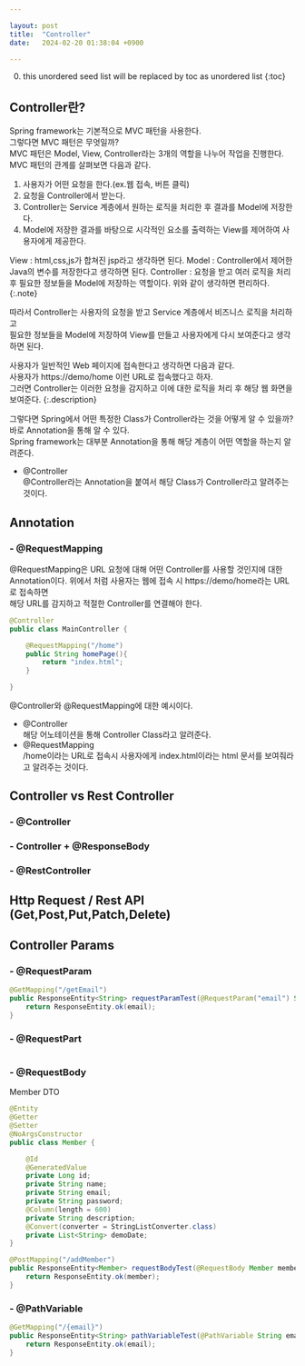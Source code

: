 ```yaml
---

layout: post
title:  "Controller"
date:   2024-02-20 01:38:04 +0900

---
```


0. this unordered seed list will be replaced by toc as unordered list
{:toc}

## Controller란?
Spring framework는 기본적으로 MVC 패턴을 사용한다.  
그렇다면 MVC 패턴은 무엇일까?  
MVC 패턴은 Model, View, Controller라는 3개의 역할을 나누어 작업을 진행한다.  
MVC 패턴의 관계를 살펴보면 다음과 같다.  
1. 사용자가 어떤 요청을 한다.(ex.웹 접속, 버튼 클릭)
2. 요청을 Controller에서 받는다.
3. Controller는 Service 계층에서 원하는 로직을 처리한 후 결과를 Model에 저장한다.  
4. Model에 저장한 결과를 바탕으로 시각적인 요소를 출력하는 View를 제어하여 사용자에게 제공한다.  

View : html,css,js가 합쳐진 jsp라고 생각하면 된다.
Model : Controller에서 제어한 Java의 변수를 저장한다고 생각하면 된다.
Controller : 요청을 받고 여러 로직을 처리 후 필요한 정보들을 Model에 저장하는 역할이다.
위와 같이 생각하면 편리하다.
{:.note}

따라서 Controller는 사용자의 요청을 받고 Service 계층에서 비즈니스 로직을 처리하고  
필요한 정보들을 Model에 저장하여 View를 만들고 사용자에게 다시 보여준다고 생각하면 된다.  

사용자가 일반적인 Web 페이지에 접속한다고 생각하면 다음과 같다.  
사용자가 https://demo/home 이런 URL로 접속했다고 하자.  
그러면 Controller는 이러한 요청을 감지하고 이에 대한 로직을 처리 후 해당 웹 화면을 보여준다. 
{:.description}

그렇다면 Spring에서 어떤 특정한 Class가 Controller라는 것을 어떻게 알 수 있을까?  
바로 Annotation을 통해 알 수 있다.  
Spring framework는 대부분 Annotation을 통해 해당 계층이 어떤 역할을 하는지 알려준다.  
- @Controller  
@Controller라는 Annotation을 붙여서 해당 Class가 Controller라고 알려주는 것이다.  


## Annotation
### - @RequestMapping
@RequestMapping은 URL 요청에 대해 어떤 Controller를 사용할 것인지에 대한 Annotation이다.
위에서 처럼 사용자는 웹에 접속 시 https://demo/home라는 URL로 접속하면  
해당 URL를 감지하고 적절한 Controller를 연결해야 한다.

~~~java
@Controller
public class MainController {

    @RequestMapping("/home")
    public String homePage(){
        return "index.html";
    }

}
~~~
@Controller와 @RequestMapping에 대한 예시이다.  
- @Controller  
해당 어노테이션을 통해 Controller Class라고 알려준다.  
- @RequestMapping  
/home이라는 URL로 접속시 사용자에게 index.html이라는 html 문서를 보여줘라고 알려주는 것이다.  

## Controller vs Rest Controller
### - @Controller
### - Controller + @ResponseBody
### - @RestController

## Http Request / Rest API (Get,Post,Put,Patch,Delete)


## Controller Params
### - @RequestParam
~~~java
@GetMapping("/getEmail")
public ResponseEntity<String> requestParamTest(@RequestParam("email") String email){
    return ResponseEntity.ok(email);
}
~~~

### - @RequestPart
~~~java

~~~

### - @RequestBody
Member DTO
~~~java
@Entity
@Getter
@Setter
@NoArgsConstructor
public class Member {

    @Id
    @GeneratedValue
    private Long id;
    private String name;
    private String email;
    private String password;
    @Column(length = 600)
    private String description;
    @Convert(converter = StringListConverter.class)
    private List<String> demoDate;
}
~~~

~~~java
@PostMapping("/addMember")
public ResponseEntity<Member> requestBodyTest(@RequestBody Member member){
    return ResponseEntity.ok(member);
}
~~~

### - @PathVariable
~~~java
@GetMapping("/{email}")
public ResponseEntity<String> pathVariableTest(@PathVariable String email){
    return ResponseEntity.ok(email);
}
~~~





